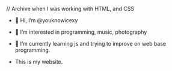 // Archive when I was working with HTML, and CSS

- 👋 Hi, I’m @youknowicexy 
- 👀 I’m interested in programming, music, photography
- 🌱 I’m currently learning js and trying to improve on web base programming.


- This is my website.
